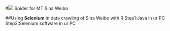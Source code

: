 #<img src=https://p1.ssl.qhmsg.com/dr/270_500_/t01eaabf70247f657be.png>   Spider for MT Sina Weibo           

##Using **Selenium** in data crawling of Sina Weibo with R
  Step1:Java in ur PC
  Step2:Selenium software in ur PC



